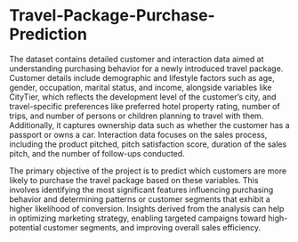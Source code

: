 # Travel-Package-Purchase-Prediction
The dataset contains detailed customer and interaction data aimed at understanding purchasing behavior for a newly introduced travel package. Customer details include demographic and lifestyle factors such as age, gender, occupation, marital status, and income, alongside variables like CityTier, which reflects the development level of the customer’s city, and travel-specific preferences like preferred hotel property rating, number of trips, and number of persons or children planning to travel with them. Additionally, it captures ownership data such as whether the customer has a passport or owns a car. Interaction data focuses on the sales process, including the product pitched, pitch satisfaction score, duration of the sales pitch, and the number of follow-ups conducted.  

The primary objective of the project is to predict which customers are more likely to purchase the travel package based on these variables. This involves identifying the most significant features influencing purchasing behavior and determining patterns or customer segments that exhibit a higher likelihood of conversion. Insights derived from the analysis can help in optimizing marketing strategy, enabling targeted campaigns toward high-potential customer segments, and improving overall sales efficiency.
